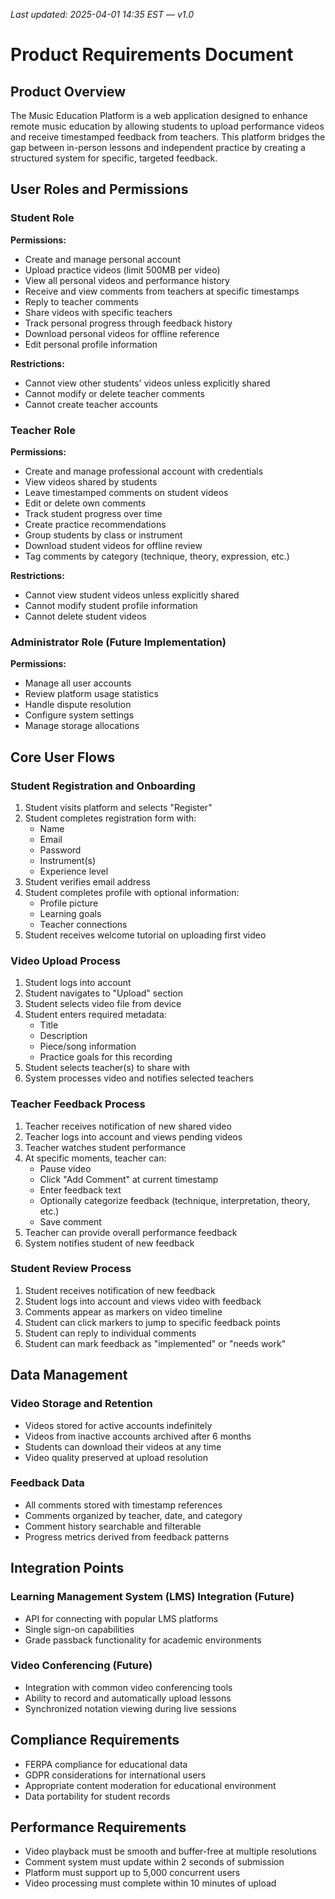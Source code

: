 _Last updated: 2025-04-01 14:35 EST — v1.0_

# Product Requirements Document

## Product Overview
The Music Education Platform is a web application designed to enhance remote music education by allowing students to upload performance videos and receive timestamped feedback from teachers. This platform bridges the gap between in-person lessons and independent practice by creating a structured system for specific, targeted feedback.

## User Roles and Permissions

### Student Role
**Permissions:**
- Create and manage personal account
- Upload practice videos (limit 500MB per video)
- View all personal videos and performance history
- Receive and view comments from teachers at specific timestamps
- Reply to teacher comments
- Share videos with specific teachers
- Track personal progress through feedback history
- Download personal videos for offline reference
- Edit personal profile information

**Restrictions:**
- Cannot view other students' videos unless explicitly shared
- Cannot modify or delete teacher comments
- Cannot create teacher accounts

### Teacher Role
**Permissions:**
- Create and manage professional account with credentials
- View videos shared by students
- Leave timestamped comments on student videos
- Edit or delete own comments
- Track student progress over time
- Create practice recommendations
- Group students by class or instrument
- Download student videos for offline review
- Tag comments by category (technique, theory, expression, etc.)

**Restrictions:**
- Cannot view student videos unless explicitly shared
- Cannot modify student profile information
- Cannot delete student videos

### Administrator Role (Future Implementation)
**Permissions:**
- Manage all user accounts
- Review platform usage statistics
- Handle dispute resolution
- Configure system settings
- Manage storage allocations

## Core User Flows

### Student Registration and Onboarding
1. Student visits platform and selects "Register"
2. Student completes registration form with:
   - Name
   - Email
   - Password
   - Instrument(s)
   - Experience level
3. Student verifies email address
4. Student completes profile with optional information:
   - Profile picture
   - Learning goals
   - Teacher connections
5. Student receives welcome tutorial on uploading first video

### Video Upload Process
1. Student logs into account
2. Student navigates to "Upload" section
3. Student selects video file from device
4. Student enters required metadata:
   - Title
   - Description
   - Piece/song information
   - Practice goals for this recording
5. Student selects teacher(s) to share with
6. System processes video and notifies selected teachers

### Teacher Feedback Process
1. Teacher receives notification of new shared video
2. Teacher logs into account and views pending videos
3. Teacher watches student performance
4. At specific moments, teacher can:
   - Pause video
   - Click "Add Comment" at current timestamp
   - Enter feedback text
   - Optionally categorize feedback (technique, interpretation, theory, etc.)
   - Save comment
5. Teacher can provide overall performance feedback
6. System notifies student of new feedback

### Student Review Process
1. Student receives notification of new feedback
2. Student logs into account and views video with feedback
3. Comments appear as markers on video timeline
4. Student can click markers to jump to specific feedback points
5. Student can reply to individual comments
6. Student can mark feedback as "implemented" or "needs work"

## Data Management

### Video Storage and Retention
- Videos stored for active accounts indefinitely
- Videos from inactive accounts archived after 6 months
- Students can download their videos at any time
- Video quality preserved at upload resolution

### Feedback Data
- All comments stored with timestamp references
- Comments organized by teacher, date, and category
- Comment history searchable and filterable
- Progress metrics derived from feedback patterns

## Integration Points

### Learning Management System (LMS) Integration (Future)
- API for connecting with popular LMS platforms
- Single sign-on capabilities
- Grade passback functionality for academic environments

### Video Conferencing (Future)
- Integration with common video conferencing tools
- Ability to record and automatically upload lessons
- Synchronized notation viewing during live sessions

## Compliance Requirements
- FERPA compliance for educational data
- GDPR considerations for international users
- Appropriate content moderation for educational environment
- Data portability for student records

## Performance Requirements
- Video playback must be smooth and buffer-free at multiple resolutions
- Comment system must update within 2 seconds of submission
- Platform must support up to 5,000 concurrent users
- Video processing must complete within 10 minutes of upload